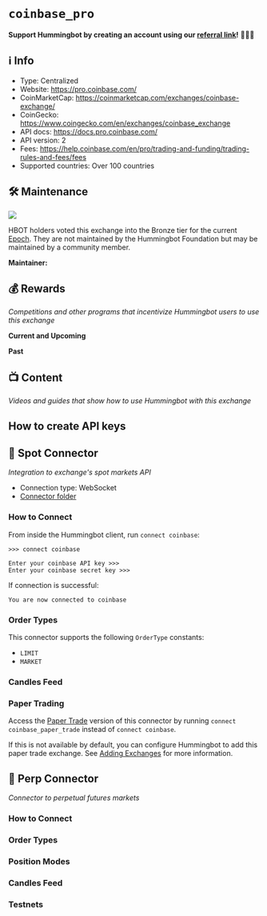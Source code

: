 # `coinbase_pro`

**Support Hummingbot by creating an account using our [referral link](https://www.coinbase.com/join)!** 🙏🙏🙏

## ℹ️ Info

- Type: Centralized
- Website: <https://pro.coinbase.com/>
- CoinMarketCap: https://coinmarketcap.com/exchanges/coinbase-exchange/
- CoinGecko: https://www.coingecko.com/en/exchanges/coinbase_exchange
- API docs: <https://docs.pro.coinbase.com/>
- API version: 2
- Fees: <https://help.coinbase.com/en/pro/trading-and-funding/trading-rules-and-fees/fees>
- Supported countries: Over 100 countries


## 🛠 Maintenance

![](https://img.shields.io/static/v1?label=Hummingbot&message=BRONZE&color=green)

HBOT holders voted this exchange into the Bronze tier for the current [Epoch](/governance/epochs). They are not maintained by the Hummingbot Foundation but may be maintained by a community member.

**Maintainer:** 

## 💰 Rewards
*Competitions and other programs that incentivize Hummingbot users to use this exchange*

**Current and Upcoming**



**Past**



## 📺 Content
*Videos and guides that show how to use Hummingbot with this exchange*


## How to create API keys


## 🔀 Spot Connector
*Integration to exchange's spot markets API*

- Connection type: WebSocket
- [Connector folder](https://github.com/hummingbot/hummingbot/tree/master/hummingbot/connector/exchange/coinbase_pro)

### How to Connect

From inside the Hummingbot client, run `connect coinbase`:

```
>>> connect coinbase

Enter your coinbase API key >>>
Enter your coinbase secret key >>>
```

If connection is successful:

```
You are now connected to coinbase
```

### Order Types

This connector supports the following `OrderType` constants:

- `LIMIT`
- `MARKET`


### Candles Feed


### Paper Trading

Access the [Paper Trade](/global-configs/paper-trade/) version of this connector by running `connect coinbase_paper_trade` instead of `connect coinbase`.

If this is not available by default, you can configure Hummingbot to add this paper trade exchange. See [Adding Exchanges](/global-configs/paper-trade/#adding-exchanges) for more information.


## 🔀 Perp Connector
*Connector to perpetual futures markets*


### How to Connect


### Order Types



### Position Modes


### Candles Feed


### Testnets

